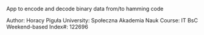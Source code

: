 App to encode and decode binary data from/to hamming code

Author: Horacy Piguła
University: Społeczna Akademia Nauk
Course: IT BsC Weekend-based
Index#: 122696
